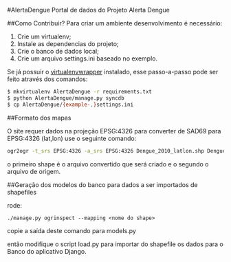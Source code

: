 #AlertaDengue
Portal de dados do Projeto Alerta Dengue

##Como Contribuir?
Para criar um ambiente desenvolvimento é necessário:
1. Crie um virtualenv;
2. Instale as dependencias do projeto;
3. Crie o banco de dados local;
4. Crie um arquivo settings.ini baseado no exemplo.

Se já possuir o [virtualenvwrapper](https://pypi.python.org/pypi/virtualenvwrapper) instalado, esse passo-a-passo pode ser feito através dos comandos:
```bash
$ mkvirtualenv AlertaDengue -r requirements.txt
$ python AlertaDengue/manage.py syncdb
$ cp AlertaDengue/{example-,}settings.ini
```

##Formato dos mapas

O site requer dados na projeção EPSG:4326
para converter de SAD69 para EPSG:4326 (lat,lon) use o seguinte comando:

```bash
ogr2ogr -t_srs EPSG:4326 -a_srs EPSG:4326 Dengue_2010_latlon.shp Dengue2010_BancoSINAN16_04_2012_v09012014.shp
```
o primeiro shape é o arquivo convertido que será criado e o segundo o arquivo de origem.

##Geração dos modelos do banco para dados a ser importados de shapefiles

rode:

```
./manage.py ogrinspect --mapping <nome do shape>
```

copie a saída deste comando para models.py

então modifique o script load.py para importar do shapefile os dados para o Banco do aplicativo Django.
